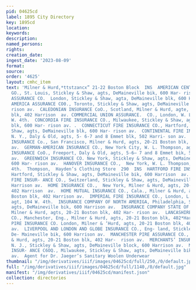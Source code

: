 ```yaml
---
pid: 04625cd
label: 1895 City Directory
key: 1895cd
location: 
keywords: 
description: 
named_persons: 
rights: 
creation_date: 
ingest_date: '2023-08-09'
format: 
source: 
order: '4625'
layout: cmhc_item
text: 'Milner & Hurd,*ttstzancx” 21-22 Boston Block  INS  AMERICAN CENTRAL INSURANCE
  GO., St. Louis, Stickley & Shaw, agts, DeMaineville bik, 600 Har- rison av.  ATLAS
  ASSURANCE CO.  London, Stickley & Shaw, agta, DeMaineville blk, 600 Harrison  av.  BRITISH
  AMERICA ASSURANCE CO0., Toronto, Stickley & Shaw, agts, DeMaineville blk, 600 Har-
  rison av.  CALEDONIAN INSURANCE CoO., Scotland, Milner & Hurd, agte, 20-21 Boston
  blk, 402 Harrison  av. COMMERCIAL UNION ASSURANCE.  CO., London, W. L. agt, 104
  W. 4th.  CONCORDIA FIRE INSURANCE CO., Milwaukee, Stickley & Shaw, agts, DeMaineville
  blk, 600 Har- rison av. .  CONNECTICUT FIRE INSURANCE CO., Hartford, Stickley &
  Shaw, agts, DeMaineville blk, 600 Har- rison av.  CONTINENTAL FIRE INSURANCE co.,
  N. Y., Daly & Old, agts, 5- 6-7 and 8 Emmet blk, 502 Harri- son av.  FIREMANS FUND
  INSURANCE Co., San Francisco, Milner & Hurd, agts, 20-21 Boston blk, 402 Har- rison
  av.  GERMAN-AMERICAN INSURANCE CO., New York City, W. L. Thompson, agt, 104 W. 4th.  GERMAN
  INSURANCE CoO., Freeport, Daly & Old, agts, 5-6— 7 and 8 Emmet bik, 502 Harri-  son
  av.  GREENWICH INSURANCE CO. New York, Stickley & Shaw, agts, DeMaineville blk,
  600 Har- rison av.  HANOVER INSURANCE CO.,  New York, W. L. Thompson, agt, 104 W.
  4th.  Thompson,  Hayden’s Clothing Store  290  INS  HARTFORD FIRE INSURANCE CO.,
  Hartford, Stickley & Shaw, agts, DeMaineville bik, 600 Harrison  av.  HELVETIA SWISS
  FIRE INSUR- ANCE CO., Switzerland, Stickley & Shaw, agts, DeMaineville blk, 600
  Harrison av.  HOME INSURANCE CO.,  New York, Milner & Hurd, agts, 20-21 Boston bik,
  402 Harrison  av.  HOME MUTUAL INSURANCE CO., Cala., Milner & Hurd, agts, 20- 21
  Boston blk, 402 Harrison av.  IMPERIAL FIRE INSURANCE CO., London, L. Thompson,
  agt, 104 W. 4th.  INSURANCE COMPANY OF NORTH AMERIGA, Philadelphia, Stickley & Shaw,
  agts, DeMaineville bik, 600 Harrison av.  INSURANCE COMPANY STATE OF PENNSYLVANIA,
  Milner & Hurd, agts, 20-21 Boston blk, 402 Har- rison av.  LANCASHIRE INSURANCE
  CO., Manchester, Eng., Milner & Hurd, agts, 20-21 Boston blk, 402*Harrison av.  LION
  PIRE INSURANCE CO. London, Milner & ‘Hurd, agts, 20-21 Boston blk, 402 Harrison
  av.  LIVERPOOL AND LONDON AND GLOBE INSURANCE CO., Eng- land, Stickley & Shaw, agts,
  De- Maineville bik, 600 Harrison av.  MANCHESTER PIRE ASSURANCE CO., England, Milner
  & Hurd, agts, 20-21 Boston blk, 402 Har-  rison av.  MERCHANTS’ INSURANCE CO. Newark,
  N. J., Stickley & Shaw, agts, DeMaineville block, 600 Harrison av.  MILWAUKEE MECHANICS’
  INSUR- ANCE C6OQ., Milwaukee, Stickley & Shaw, agts, DeMaineville bik, 600 Harrison
  av.  Agent for Dr. Jaeger’s Sanitary Woolen Underwear       '
thumbnail: "/img/derivatives/iiif/images/04625cd/full/250,/0/default.jpg"
full: "/img/derivatives/iiif/images/04625cd/full/1140,/0/default.jpg"
manifest: "/img/derivatives/iiif/04625cd/manifest.json"
collection: directories
---
```


